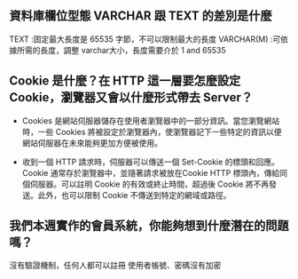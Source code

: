 ## 資料庫欄位型態 VARCHAR 跟 TEXT 的差別是什麼
TEXT
:固定最大長度是 65535 字節，不可以限制最大的長度
VARCHAR(M)
:可依據所需的長度，調整 varchar大小，長度需要介於 1 and 65535


## Cookie 是什麼？在 HTTP 這一層要怎麼設定 Cookie，瀏覽器又會以什麼形式帶去 Server？

- Cookies 是網站伺服器儲存在使用者瀏覽器中的一部分資訊。當您瀏覽網站時，一些 Cookies 將被設定於瀏覽器內，使瀏覽器記下一些特定的資訊以便網站伺服器在未來能夠更加方便被使用。

- 收到一個 HTTP 請求時，伺服器可以傳送一個 Set-Cookie 的標頭和回應。Cookie 通常存於瀏覽器中，並隨著請求被放在Cookie HTTP 標頭內，傳給同個伺服器。可以註明 Cookie 的有效或終止時間，超過後 Cookie 將不再發送。此外，也可以限制 Cookie 不傳送到特定的網域或路徑。


## 我們本週實作的會員系統，你能夠想到什麼潛在的問題嗎？

沒有驗證機制，任何人都可以註冊
使用者帳號、密碼沒有加密
